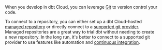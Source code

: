 When you develop in dbt Cloud, you can leverage [Git](/docs/collaborate/git-version-control) to version control your code.  

To connect to a repository, you can either set up a dbt Cloud-hosted [managed repository](/docs/cloud/git/managed-repository) or directly connect to a [supported git provider](/docs/cloud/git/connect-github). Managed repositories are a great way to trial dbt without needing to create a new repository.  In the long run, it's better to connect to a supported git provider to use features like automation and [continuous integration](/docs/deploy/continuous-integration).
